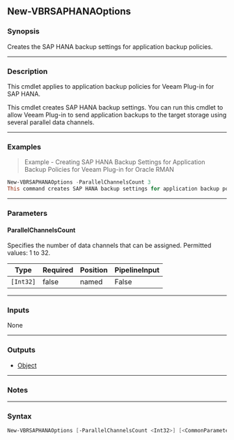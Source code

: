 New-VBRSAPHANAOptions
---------------------

### Synopsis
Creates the SAP HANA backup settings for application backup policies.

---

### Description

This cmdlet applies to application backup policies for Veeam Plug-in for SAP HANA.

This cmdlet creates SAP HANA backup settings. You can run this cmdlet to allow Veeam Plug-in to send application backups to the target storage using several parallel data channels.

---

### Examples
> Example - Creating SAP HANA Backup Settings for Application Backup Policies for Veeam Plug-in for Oracle RMAN

```PowerShell
New-VBRSAPHANAOptions -ParallelChannelsCount 3
This command creates SAP HANA backup settings for application backup policies for Veeam Plug-in for Oracle RMAN. The policy will send application backups to the target storage using 3 parallel data channels.
```

---

### Parameters
#### **ParallelChannelsCount**
Specifies the number of data channels that can be assigned. Permitted values: 1 to 32.

|Type     |Required|Position|PipelineInput|
|---------|--------|--------|-------------|
|`[Int32]`|false   |named   |False        |

---

### Inputs
None

---

### Outputs
* [Object](https://learn.microsoft.com/en-us/dotnet/api/System.Object)

---

### Notes

---

### Syntax
```PowerShell
New-VBRSAPHANAOptions [-ParallelChannelsCount <Int32>] [<CommonParameters>]
```
